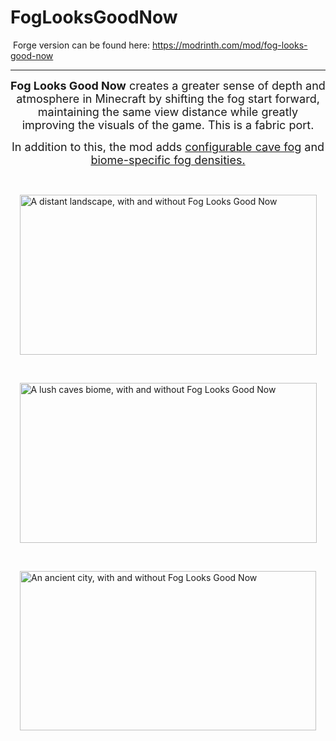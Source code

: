 # FogLooksGoodNow

<p>&nbsp;Forge version can be found here: <a href="https://modrinth.com/mod/fog-looks-good-now">https://modrinth.com/mod/fog-looks-good-now</a></p>
<hr />
<p style="text-align: center;"><span style="font-size: 18px;"><strong>Fog Looks Good Now</strong> creates a greater sense of depth and atmosphere in Minecraft by shifting the fog start forward, maintaining the same view distance while greatly improving the visuals of the game. This is a fabric port.<br /></span></p>
<p style="text-align: center;"><span style="font-size: 18px;">In addition to this, the mod adds <span style="text-decoration: underline;">configurable cave fog</span> and <span style="text-decoration: underline;">biome-specific fog densities.</span></span></p>
<p style="text-align: center;">&nbsp;</p>
<p><img style="display: block; margin-left: auto; margin-right: auto;" src="https://i.imgur.com/JxtP1UD.png" alt="A distant landscape, with and without Fog Looks Good Now" width="475" height="256" /></p>
<p>&nbsp;</p>
<p><img style="display: block; margin-left: auto; margin-right: auto;" src="https://i.imgur.com/xq0dxJ6.png" alt="A lush caves biome, with and without Fog Looks Good Now" width="475" height="256" /></p>
<p>&nbsp;</p>
<p><img style="display: block; margin-left: auto; margin-right: auto;" src="https://i.imgur.com/x7w7LF2.png" alt="An ancient city, with and without Fog Looks Good Now" width="474" height="255" /></p>